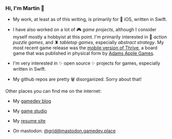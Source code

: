 ### Hi, I'm Martin 👋

- My work, at least as of this writing, is primarily for 📱 iOS, written in Swift.

- I have also worked on a lot of 🎮 _game projects_, although I consider myself mostly a hobbyist at this point. I'm primarily interested in 🧩 _action puzzle games_, and ♜ _tabletop games_, especially _abstract strategy_. My most recent game release was the [mobile version of Thrive](http://abstractpuzzle.com/thrive/), a board game that was published in physical form by [Adams Apple Games](https://adamsapplegames.com/thrive/).

- I'm very interested in ✨ open source ✨ projects for games, especially written in Swift.

- My github repos are pretty 🗑️ disorganized. Sorry about that!

Other places you can find me on the internet:

- My [gamedev blog](http://chesstris.com)

- My [game studio](http://abstractpuzzle.com)

- My [resume site](http://martingrider.name)

- On mastodon: [@grid@mastodon.gamedev.place](https://mastodon.gamedev.place/@grid)
